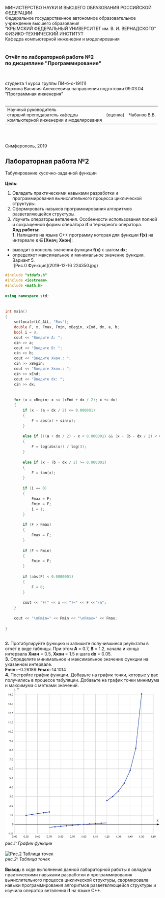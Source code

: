 МИНИСТЕРСТВО НАУКИ  И ВЫСШЕГО ОБРАЗОВАНИЯ РОССИЙСКОЙ ФЕДЕРАЦИИ  
Федеральное государственное автономное образовательное учреждение высшего образования  
"КРЫМСКИЙ ФЕДЕРАЛЬНЫЙ УНИВЕРСИТЕТ им. В. И. ВЕРНАДСКОГО"  
ФИЗИКО-ТЕХНИЧЕСКИЙ ИНСТИТУТ  
Кафедра компьютерной инженерии и моделирования
<br/><br/>

### Отчёт по лабораторной работе №2<br/> по дисциплине "Программирование"
<br/>

студента 1 курса группы ПИ-б-о-191(1)  
Корзина Василия Алексеевича
направления подготовки 09.03.04 "Программная инженерия"  
<br/>

<table>
<tr><td>Научный руководитель<br/> старший преподаватель кафедры<br/> компьютерной инженерии и моделирования</td>
<td>(оценка)</td>
<td>Чабанов В.В.</td>
</tr>
</table>
<br/><br/>

Симферополь, 2019

## Лабораторная работа №2
Табулирование кусочно-заданной функции\
\
**Цель:** 
1. Овладеть практическими навыками разработки и программирования вычислительного процесса циклической структуры.
2. Сформировать навыков программирования алгоритмов разветвляющейся структуры.
3. Изучить операторы ветвления. Особенности использования полной и сокращенной формы оператора **if** и тернарного оператора.
\
**Ход работы:**\
**1\.** Напишите на языке С++ программу которая для функции **f(x)** на интервале **x ∈ [Xнач; Xкон]**:
* выводит в консоль значения функции **f(x)** с шагом **dx**;
* определяет максимальное и минимальное значение функции.\
Вариант 5.\
![Рис.0 Функция](2019-12-16 224350.jpg)

```C++
#include "stdafx.h"
#include <iostream> 
#include <math.h>  

using namespace std;


int main()
{
	setlocale(LC_ALL, "Rus");
	double F, x, Fmax, Fmin, xBegin, xEnd, dx, a, b;
	bool i = 0;
	cout << "Введите A: ";
	cin >> a;
	cout << "Введите B: ";
	cin >> b;
	cout << "Введите Xнач.: ";
	cin >> xBegin;
	cout << "Введите Xкон.: ";
	cin >> xEnd;
	cout << "Введите dx: ";
	cin >> dx;


	for (x = xBegin; x <= (xEnd + dx / 2); x += dx)
	{
		if (x - (a + dx / 2) <= 0.000001)
		{
			F = abs(x) + sin(x);
		}

		else if (((a + dx / 2) - x < 0.000001) && (x - (b - dx / 2) < 0.000001))
		{
			F = log(abs(x)) / log(3);
		}

		else if (x - (b - dx / 2) >= 0.000001)
		{
			F = tan(x);
		}

		if (i == 0)
		{
			Fmax = F;
			Fmin = F;
			i = 1;
		}

		if (F > Fmax)
		{
			Fmax = F;
		}

		if (F < Fmin)
		{
			Fmin = F;
		}

		if (abs(F) < 0.0000001)
		{
			F = 0;
		}

		cout << "F(" << x << ")=" << F <<"\n";
	}

	cout << "\nFmin=" << Fmin << "\nFmax=" << Fmax;

}

```
\
**2\.** Протабулируйте функцию и запишите получившиеся реультаты в отчёт в виде таблицы.
При этом **A** = 0.7, **B** = 1.2, начала и конца интервала **Xнач** = 0.5, **Xкон** = 1.5 и шага **dx** = 0.05.\
**3\.** Определите минимальное и максимальное значение функции на указанном интервале.\
**Fmin**=-0.26186  **Fmax**=14.1014\
**4\.** Постройте график функции. Добавьте на график точки, которые у вас получились в процессе табуляции.
Добавьте на график точки минимума и максимума с метками значений.\
![Рис.1 График функции](boReKxEoOsA.jpg)\
*рис.1: График функции*\
\
![Рис.2 Таблица точек](лаба.jpg)\
*рис.2: Таблица точек*\
\
**Вывод:** в ходе выполнения данной лабораторной работы я овладела практическими навыками разработки и программирования вычислительного процесса циклической структуры,
свормировала навыки программирования алгоритмов разветвляющейся структуры и изучила оператор ветвления **if** на языке C++.







